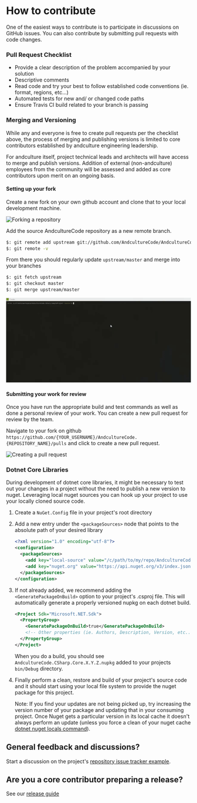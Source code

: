 # How to contribute

One of the easiest ways to contribute is to participate in discussions on GitHub issues. You can also contribute by submitting pull requests with code changes.

### Pull Request Checklist
* Provide a clear description of the problem accompanied by your solution
* Descriptive comments
* Read code and try your best to follow established code conventions (ie. format, regions, etc...)
* Automated tests for new and/ or changed code paths
* Ensure Travis CI build related to your branch is passing

### Merging and Versioning
While any and everyone is free to create pull requests per the checklist above, the process of merging and publishing versions is limited to core contributors established by andculture engineering leadership.

For andculture itself, project technical leads and architects will have access to merge and publish versions. Addition of external (non-andculture) employees from the community will be assessed and added as core contributors upon merit on an ongoing basis.

#### Setting up your fork
Create a new fork on your own github account and clone that to your local development machine.

![Forking a repository](./assets/contributing-01-forking.gif)

Add the source AndcultureCode repository as a new remote branch.

```bash
$: git remote add upstream git://github.com/AndcultureCode/AndcultureCode.{REPOSITORY_NAME}.git
$: git remote -v
```

From there you should regularly update `upstream/master` and merge into your branches

```bash
$: git fetch upstream
$: git checkout master
$: git merge upstream/master
```

![Configuring upstream repository](./assets/contributing-02-configuring-upstream.gif)

#### Submitting your work for review
Once you have run the appropriate build and test commands as well as done a personal review of your work. You can create a new pull request for review by the team.

Navigate to your fork on github `https://github.com/{YOUR_USERNAME}/AndcultureCode.{REPOSITORY_NAME}/pulls` and click to create a new pull request.

![Creating a pull request](./assets/contributing-03-creating-a-pull-request.gif)


### Dotnet Core Libraries
During development of dotnet core libraries, it might be necessary to test out your changes in a project without the need to publish a new version to nuget. Leveraging local nuget sources you can hook up your project to use your locally cloned source code.

1. Create a `NuGet.Config` file in your project's root directory
2. Add a new entry under the `<packageSources>` node that points to the absolute path of your desired library

    ```xml
    <?xml version="1.0" encoding="utf-8"?>
    <configuration>
      <packageSources>
        <add key="local-source" value="/c/path/to/my/repo/AndcultureCode.CSharp.Core/src/AndcultureCode.CSharp.Core/bin/Debug" /    >
        <add key="nuget.org" value="https://api.nuget.org/v3/index.json" protocolVersion="3" />
      </packageSources>
    </configuration>
    ```

3. If not already added, we recommend adding the `<GeneratePackageOnBuild>` option to your project's .csproj file. This will automatically generate a properly versioned nupkg on each dotnet build.

    ```xml
    <Project Sdk="Microsoft.NET.Sdk">
      <PropertyGroup>
        <GeneratePackageOnBuild>true</GeneratePackageOnBuild>
        <!-- Other properties (ie. Authors, Description, Version, etc...) -->
      </PropertyGroup>
    </Project>
    ```

    When you do a build, you should see `AndcultureCode.CSharp.Core.X.Y.Z.nupkg` added to your projects `bin/Debug` directory.

4. Finally perform a clean, restore and build of your project's source code and it should start using your local file system to provide the nuget package for this project.

    Note: If you find your updates are not being picked up, try increasing the version number of your package and updating that in your consuming project. Once Nuget gets a particular version in its local cache it doesn't always perform an update (unless you force a clean of your nuget cache [dotnet nuget locals command](https://docs.microsoft.com/en-us/dotnet/core/tools/dotnet-nuget-locals)).


## General feedback and discussions?
Start a discussion on the project's [repository issue tracker example](https://github.com/AndcultureCode/AndcultureCode.CSharp.Extensions/issues).

## Are you a core contributor preparing a release?
See our [release guide](RELEASES.md)